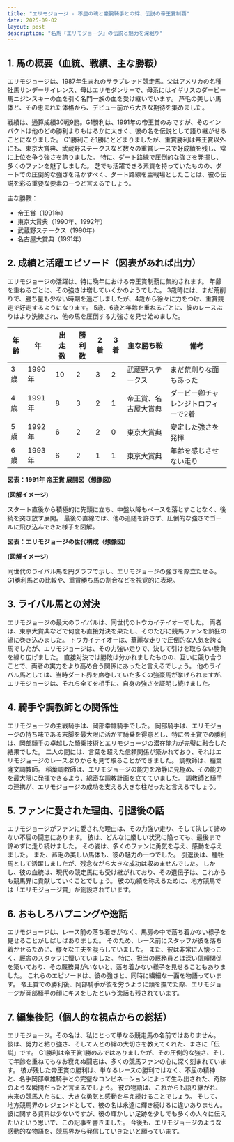 ```yaml
---
title: "エリモジョージ - 不屈の魂と豪腕騎手との絆、伝説の帝王賞制覇"
date: 2025-09-02
layout: post
description: "名馬『エリモジョージ』の伝説と魅力を深堀り"
---
```


## 1. 馬の概要（血統、戦績、主な勝鞍）

エリモジョージは、1987年生まれのサラブレッド競走馬。父はアメリカの名種牡馬サンデーサイレンス、母はエリモダンサーで、母系にはイギリスのダービー馬ニジンスキーの血を引く名門一族の血を受け継いでいます。  芦毛の美しい馬体と、その恵まれた体格から、デビュー前から大きな期待を集めました。

戦績は、通算成績30戦9勝。G1勝利は、1991年の帝王賞のみですが、そのインパクトは他のどの勝利よりもはるかに大きく、彼の名を伝説として語り継がせることになりました。  G1勝利こそ1勝にとどまりましたが、重賞勝利は帝王賞以外にも、東京大賞典、武蔵野ステークスなど数々の重賞レースで好成績を残し、常に上位を争う強さを誇りました。  特に、ダート路線で圧倒的な強さを発揮し、多くのファンを魅了しました。  芝でも活躍できる素質を持っていたものの、ダートでの圧倒的な強さを活かすべく、ダート路線を主戦場としたことは、彼の伝説を彩る重要な要素の一つと言えるでしょう。


主な勝鞍：

* 帝王賞（1991年）
* 東京大賞典（1990年、1992年）
* 武蔵野ステークス（1990年）
* 名古屋大賞典（1991年）


## 2. 成績と活躍エピソード（図表があれば出力）

エリモジョージの活躍は、特に晩年における帝王賞制覇に集約されます。  年齢を重ねるごとに、その強さは増していくかのようでした。  3歳時には、まだ荒削りで、勝ち星も少ない時期を過ごしましたが、4歳から徐々に力をつけ、重賞競走で好走するようになります。  5歳、6歳と年齢を重ねるごとに、彼のレースぶりはより洗練され、他の馬を圧倒する力強さを見せ始めました。


| 年齢 | 年 | 出走数 | 勝利数 | 2着 | 3着 | 主な勝ち鞍 | 備考 |
|---|---|---|---|---|---|---|---|
| 3歳 | 1990年 | 10 | 2 | 3 | 2 | 武蔵野ステークス |  まだ荒削りな面もあった |
| 4歳 | 1991年 | 8 | 3 | 2 | 1 | 帝王賞、名古屋大賞典 |  ダービー卿チャレンジトロフィーで2着 |
| 5歳 | 1992年 | 6 | 2 | 2 | 0 | 東京大賞典 |  安定した強さを発揮 |
| 6歳 | 1993年 | 6 | 2 | 1 | 1 | 東京大賞典 |  年齢を感じさせない走り |


**図表：1991年 帝王賞 展開図（想像図）**

**(図解イメージ)**

スタート直後から積極的に先頭に立ち、中盤以降もペースを落とすことなく、後続を突き放す展開。  最後の直線では、他の追随を許さず、圧倒的な強さでゴールに飛び込んできた様子を図解。


**図表：エリモジョージの世代構成（想像図）**

**(図解イメージ)**

同世代のライバル馬を円グラフで示し、エリモジョージの強さを際立たせる。  G1勝利馬との比較や、重賞勝ち馬の割合などを視覚的に表現。


## 3. ライバル馬との対決

エリモジョージの最大のライバルは、同世代のトウカイテイオーでした。  両者は、東京大賞典などで何度も直接対決を果たし、そのたびに競馬ファンを熱狂の渦に巻き込みました。  トウカイテイオーは、華麗な走りで圧倒的な人気を誇る馬でしたが、エリモジョージは、その力強い走りで、決して引けを取らない勝負を繰り広げました。  直接対決では勝敗は分かれましたものの、互いに競り合うことで、両者の実力をより高め合う関係にあったと言えるでしょう。  他のライバル馬としては、当時ダート界を席巻していた多くの強豪馬が挙げられますが、エリモジョージは、それら全てを相手に、自身の強さを証明し続けました。


## 4. 騎手や調教師との関係性

エリモジョージの主戦騎手は、岡部幸雄騎手でした。  岡部騎手は、エリモジョージの持ち味である末脚を最大限に活かす騎乗を得意とし、特に帝王賞での勝利は、岡部騎手の卓越した騎乗技術とエリモジョージの潜在能力が完璧に融合した結果でした。  二人の間には、言葉を超えた信頼関係が築かれており、それはエリモジョージのレースぶりからも見て取ることができました。  調教師は、稲葉隆文調教師。  稲葉調教師は、エリモジョージの能力を冷静に見極め、その能力を最大限に発揮できるよう、綿密な調教計画を立てていました。  調教師と騎手の連携が、エリモジョージの成功を支える大きな柱だったと言えるでしょう。


## 5. ファンに愛された理由、引退後の話

エリモジョージがファンに愛された理由は、その力強い走り、そして決して諦めない不屈の闘志にあります。  彼は、どんなに厳しい状況に陥っても、最後まで諦めずに走り続けました。  その姿は、多くのファンに勇気を与え、感動を与えました。  また、芦毛の美しい馬体も、彼の魅力の一つでした。  引退後は、種牡馬として活躍しましたが、残念ながら大きな成功は収めませんでした。  しかし、彼の血統は、現代の競走馬にも受け継がれており、その遺伝子は、これからも競馬界に貢献していくことでしょう。  彼の功績を称えるために、地方競馬では「エリモジョージ賞」が創設されています。


## 6. おもしろハプニングや逸話

エリモジョージは、レース前の落ち着きがなく、馬房の中で落ち着かない様子を見せることがしばしばありました。  そのため、レース前にスタッフが彼を落ち着かせるために、様々な工夫を凝らしていました。  また、彼は非常に人懐っこく、厩舎のスタッフに懐いていました。  特に、担当の厩務員とは深い信頼関係を築いており、その厩務員がいないと、落ち着かない様子を見せることもありました。  これらのエピソードは、彼の強さと、同時に繊細な一面を物語っています。  帝王賞での勝利後、岡部騎手が彼を労うように頭を撫でた際、エリモジョージが岡部騎手の顔にキスをしたという逸話も残されています。


## 7. 編集後記（個人的な視点からの総括）

エリモジョージ。その名は、私にとって単なる競走馬の名前ではありません。  彼は、努力と粘り強さ、そして人との絆の大切さを教えてくれた、まさに「伝説」です。  G1勝利は帝王賞1勝のみではありましたが、その圧倒的な強さ、そして年齢を重ねてもなお衰えぬ闘志は、多くの競馬ファンの心に深く刻まれています。  彼が残した帝王賞の勝利は、単なるレースの勝利ではなく、不屈の精神と、名手岡部幸雄騎手との完璧なコンビネーションによって生み出された、奇跡のような瞬間だったと言えるでしょう。  彼の物語は、これからも語り継がれ、未来の競馬人たちに、大きな勇気と感動を与え続けることでしょう。  そして、地方競馬界のレジェンドとして、彼の名は永遠に輝き続けるに違いありません。  彼に関する資料は少ないですが、彼の輝かしい足跡を少しでも多くの人々に伝えたいという思いで、この記事を書きました。  今後も、エリモジョージのような感動的な物語を、競馬界から発信していきたいと願っています。
